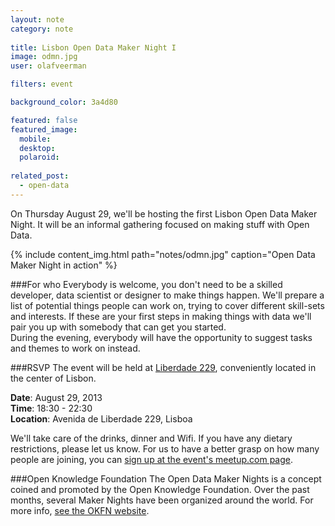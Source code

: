 ```yaml
---
layout: note
category: note
  
title: Lisbon Open Data Maker Night I
image: odmn.jpg
user: olafveerman

filters: event

background_color: 3a4d80

featured: false
featured_image: 
  mobile: 
  desktop: 
  polaroid:
  
related_post:
  - open-data
---
```

On Thursday August 29, we'll be hosting the first Lisbon Open Data Maker Night. It will be an informal gathering focused on making stuff with Open Data. 

{% include content_img.html path="notes/odmn.jpg" caption="Open Data Maker Night in action" %}

###For who
Everybody is welcome, you don't need to be a skilled developer, data scientist or designer to make things happen. We'll prepare a list of potential things people can work on, trying to cover different skill-sets and interests. If these are your first steps in making things with data we'll pair you up with somebody that can get you started.  
During the evening, everybody will have the opportunity to suggest tasks and themes to work on instead.

###RSVP
The event will be held at [Liberdade 229](http://www.liberdade229.com), conveniently located in the center of Lisbon.

__Date__: August 29, 2013  
__Time__: 18:30 - 22:30  
__Location__: Avenida de Liberdade 229, Lisboa

We'll take care of the drinks, dinner and Wifi. If you have any dietary restrictions, please let us know. For us to have a better grasp on how many people are joining, you can [sign up at the event's meetup.com page](http://www.meetup.com/OpenKnowledgeFoundation/Lisbon-PT/1005172/).

###Open Knowledge Foundation
The Open Data Maker Nights is a concept coined and promoted by the Open Knowledge Foundation. Over the past months, several Maker Nights have been organized around the world. For more info, [see the OKFN website](http://okfnlabs.org/events/open-data-maker/).